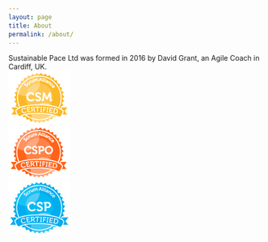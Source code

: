 ```yaml
---
layout: page
title: About
permalink: /about/
---
```


<div class="row">
Sustainable Pace Ltd was formed in 2016 by David Grant, an Agile Coach in Cardiff, UK.
</div>
<div class="row">
<div class="col-md-4">
<img src="/assets/csm.png" alt="Certified Scrum Master" class="center-block"/>
</div>
<div class="col-md-4">
<img src="/assets/cspo.png" alt="Certified Scrum Product Owner" class="center-block"/>
</div>
<div class="col-md-4">
<img src="/assets/csp.jpg" alt="Certified Scrum Professional" class="center-block"/>
</div>
</div>
